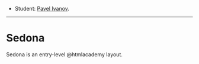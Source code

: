 * Student: [Pavel Ivanov](https://up.htmlacademy.ru/adaptive/22/user/1629453).

---

# Sedona
Sedona is an entry-level @htmlacademy layout.
